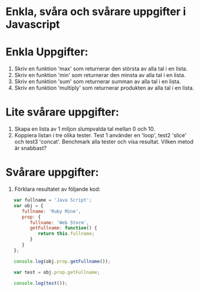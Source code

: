 # Enkla, svåra och svårare uppgifter i Javascript

# Enkla Uppgifter:
1. Skriv en funktion 'max' som returnerar den största av alla tal i en lista.
2. Skriv en funktion 'min' som returnerar den minsta av alla tal i en lista.
3. Skriv en funktion 'sum' som returnerar summan av alla tal i en lista.
4. Skriv en funktion 'multiply' som returnerar produkten av alla tal i en lista.


# Lite svårare uppgifter:
1. Skapa en lista av 1 miljon slumpvalda tal mellan 0 och 10.
2. Koppiera listan i tre olika tester. Test 1 använder en 'loop', test2 'slice' och test3 'concat'. Benchmark alla tester och visa resultat. Vilken metod är snabbast?


# Svårare uppgifter:
1. Förklara resultatet av följande kod:
```javascript
   var fullname = 'Java Script';
   var obj = {
      fullname: 'Ruby Mine',
      prop: {
         fullname: 'Web Storm',
         getFullname: function() {
            return this.fullname;
         }
      }
   };

   console.log(obj.prop.getFullname());

   var test = obj.prop.getFullname;

   console.log(test());
```
